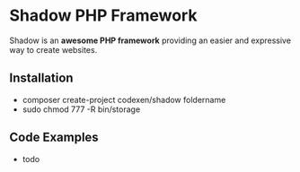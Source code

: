 # Shadow PHP Framework

Shadow is an **awesome PHP framework** providing an easier and expressive way to create websites.

## Installation

- composer create-project codexen/shadow foldername
- sudo chmod 777 -R bin/storage

## Code Examples

- todo